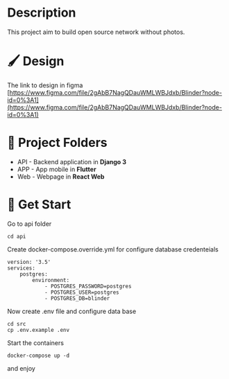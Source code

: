 # Description

This project aim to build open source network without photos.

# 🖌️ Design

The link to design in figma [https://www.figma.com/file/2gAbB7NagQDauWMLWBJdxb/Blinder?node-id=0%3A1](https://www.figma.com/file/2gAbB7NagQDauWMLWBJdxb/Blinder?node-id=0%3A1)


# 🔨 Project Folders

* API - Backend application in **Django 3**
* APP - App mobile in **Flutter**
* Web - Webpage in **React Web** 

# 🏁 Get Start

Go to api folder

```
cd api
```

Create docker-compose.override.yml for configure database credenteials

```
version: '3.5'
services: 
    postgres:
        environment: 
            - POSTGRES_PASSWORD=postgres
            - POSTGRES_USER=postgres
            - POSTGRES_DB=blinder
```

Now create .env file and configure data base 

```
cd src 
cp .env.example .env
```

Start the containers

```
docker-compose up -d
```

and enjoy
